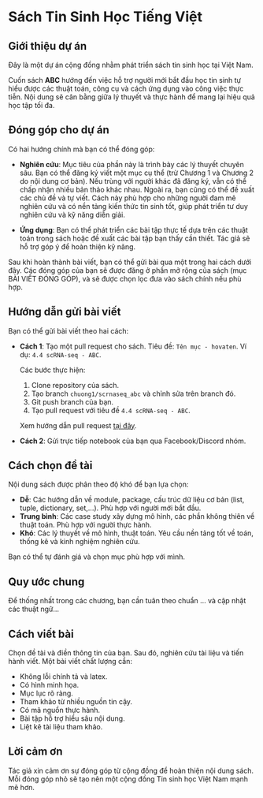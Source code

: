 # Sách Tin Sinh Học Tiếng Việt

## Giới thiệu dự án

Đây là một dự án cộng đồng nhằm phát triển sách tin sinh học tại Việt Nam.

Cuốn sách **ABC** hướng đến việc hỗ trợ người mới bắt đầu học tin sinh tự hiểu được các thuật toán, công cụ và cách ứng dụng vào công việc thực tiễn. Nội dung sẽ cân bằng giữa lý thuyết và thực hành để mang lại hiệu quả học tập tối đa.

## Đóng góp cho dự án

Có hai hướng chính mà bạn có thể đóng góp:

- **Nghiên cứu**: Mục tiêu của phần này là trình bày các lý thuyết chuyên sâu. Bạn có thể đăng ký viết một mục cụ thể (trừ Chương 1 và Chương 2 do nội dung cơ bản). Nếu trùng với người khác đã đăng ký, vẫn có thể chấp nhận nhiều bản thảo khác nhau. Ngoài ra, bạn cũng có thể đề xuất các chủ đề và tự viết. Cách này phù hợp cho những người đam mê nghiên cứu và có nền tảng kiến thức tin sinh tốt, giúp phát triển tư duy nghiên cứu và kỹ năng diễn giải.

- **Ứng dụng**: Bạn có thể phát triển các bài tập thực tế dựa trên các thuật toán trong sách hoặc đề xuất các bài tập bạn thấy cần thiết. Tác giả sẽ hỗ trợ góp ý để hoàn thiện kỹ năng. 

Sau khi hoàn thành bài viết, bạn có thể gửi bài qua một trong hai cách dưới đây. Các đóng góp của bạn sẽ được đăng ở phần mở rộng của sách (mục BÀI VIẾT ĐÓNG GÓP), và sẽ được chọn lọc đưa vào sách chính nếu phù hợp.

## Hướng dẫn gửi bài viết

Bạn có thể gửi bài viết theo hai cách:

* **Cách 1**: Tạo một pull request cho sách. Tiêu đề: `Tên mục - hovaten`. Ví dụ: `4.4 scRNA-seq - ABC`.

   Các bước thực hiện:
   1. Clone repository của sách.
   2. Tạo branch `chuong1/scrnaseq_abc` và chỉnh sửa trên branch đó.
   3. Git push branch của bạn.
   4. Tạo pull request với tiêu đề `4.4 scRNA-seq - ABC`.

   Xem hướng dẫn pull request [tại đây](https://www.youtube.com/watch?v=MVGgNteyflw).

* **Cách 2**: Gửi trực tiếp notebook của bạn qua Facebook/Discord nhóm.

## Cách chọn đề tài

Nội dung sách được phân theo độ khó để bạn lựa chọn:

- **Dễ**: Các hướng dẫn về module, package, cấu trúc dữ liệu cơ bản (list, tuple, dictionary, set,...). Phù hợp với người mới bắt đầu.
- **Trung bình**: Các case study xây dựng mô hình, các phần không thiên về thuật toán. Phù hợp với người thực hành.
- **Khó**: Các lý thuyết về mô hình, thuật toán. Yêu cầu nền tảng tốt về toán, thống kê và kinh nghiệm nghiên cứu.

Bạn có thể tự đánh giá và chọn mục phù hợp với mình.

## Quy ước chung

Để thống nhất trong các chương, bạn cần tuân theo chuẩn ... và cập nhật các thuật ngữ...

## Cách viết bài

Chọn đề tài và điền thông tin của bạn. Sau đó, nghiên cứu tài liệu và tiến hành viết. Một bài viết chất lượng cần:

- Không lỗi chính tả và latex.
- Có hình minh họa.
- Mục lục rõ ràng.
- Tham khảo từ nhiều nguồn tin cậy.
- Có mã nguồn thực hành.
- Bài tập hỗ trợ hiểu sâu nội dung.
- Liệt kê tài liệu tham khảo.

## Lời cảm ơn

Tác giả xin cảm ơn sự đóng góp từ cộng đồng để hoàn thiện nội dung sách. Mỗi đóng góp nhỏ sẽ tạo nên một cộng đồng Tin sinh học Việt Nam mạnh mẽ hơn.

